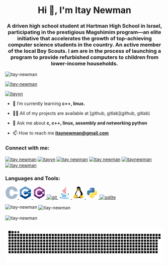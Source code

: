 <h1 align="center">Hi 👋, I'm Itay Newman</h1>
<h3 align="center">A driven high school student at Hartman High School in Israel, participating in the prestigious Magshimim program—an elite initiative that accelerates the growth of top-achieving computer science students in the country. An active member of the local Boy Scouts. I am are in the process of launching a program to provide refurbished computers to children from lower-income households.</h3>

<p align="left"> <img src="https://komarev.com/ghpvc/?username=itay-newman&label=Profile%20views&color=0e75b6&style=flat" alt="itay-newman" /> </p>

<p align="left"> <a href="https://github.com/ryo-ma/github-profile-trophy"><img src="https://github-profile-trophy.vercel.app/?username=itay-newman" alt="itay-newman" /></a> </p>

<p align="left"> <a href="https://twitter.com/itayyn" target="blank"><img src="https://img.shields.io/twitter/follow/itayyn?logo=twitter&style=for-the-badge" alt="itayyn" /></a> </p>

- 🌱 I’m currently learning **c++, linux.**

- 👨‍💻 All of my projects are available at [github, gitlab](github, gitlab)

- 💬 Ask me about **c, c++, linux, assembly and networking python**

- 📫 How to reach me **itaynewman@gmail.com**

<h3 align="left">Connect with me:</h3>
<p align="left">
<a href="https://dev.to/itay newman" target="blank"><img align="center" src="https://raw.githubusercontent.com/rahuldkjain/github-profile-readme-generator/master/src/images/icons/Social/devto.svg" alt="itay newman" height="30" width="40" /></a>
<a href="https://twitter.com/itayyn" target="blank"><img align="center" src="https://raw.githubusercontent.com/rahuldkjain/github-profile-readme-generator/master/src/images/icons/Social/twitter.svg" alt="itayyn" height="30" width="40" /></a>
<a href="https://linkedin.com/in/itay newman" target="blank"><img align="center" src="https://raw.githubusercontent.com/rahuldkjain/github-profile-readme-generator/master/src/images/icons/Social/linked-in-alt.svg" alt="itay newman" height="30" width="40" /></a>
<a href="https://fb.com/itay newman" target="blank"><img align="center" src="https://raw.githubusercontent.com/rahuldkjain/github-profile-readme-generator/master/src/images/icons/Social/facebook.svg" alt="itay newman" height="30" width="40" /></a>
<a href="https://instagram.com/itaynewman" target="blank"><img align="center" src="https://raw.githubusercontent.com/rahuldkjain/github-profile-readme-generator/master/src/images/icons/Social/instagram.svg" alt="itaynewman" height="30" width="40" /></a>
<a href="https://www.leetcode.com/itay newman" target="blank"><img align="center" src="https://raw.githubusercontent.com/rahuldkjain/github-profile-readme-generator/master/src/images/icons/Social/leet-code.svg" alt="itay newman" height="30" width="40" /></a>
</p>

<h3 align="left">Languages and Tools:</h3>
<p align="left"> <a href="https://www.cprogramming.com/" target="_blank" rel="noreferrer"> <img src="https://raw.githubusercontent.com/devicons/devicon/master/icons/c/c-original.svg" alt="c" width="40" height="40"/> </a> <a href="https://www.w3schools.com/cpp/" target="_blank" rel="noreferrer"> <img src="https://raw.githubusercontent.com/devicons/devicon/master/icons/cplusplus/cplusplus-original.svg" alt="cplusplus" width="40" height="40"/> </a> <a href="https://www.w3schools.com/cs/" target="_blank" rel="noreferrer"> <img src="https://raw.githubusercontent.com/devicons/devicon/master/icons/csharp/csharp-original.svg" alt="csharp" width="40" height="40"/> </a> <a href="https://git-scm.com/" target="_blank" rel="noreferrer"> <img src="https://www.vectorlogo.zone/logos/git-scm/git-scm-icon.svg" alt="git" width="40" height="40"/> </a> <a href="https://www.java.com" target="_blank" rel="noreferrer"> <img src="https://raw.githubusercontent.com/devicons/devicon/master/icons/java/java-original.svg" alt="java" width="40" height="40"/> </a> <a href="https://www.linux.org/" target="_blank" rel="noreferrer"> <img src="https://raw.githubusercontent.com/devicons/devicon/master/icons/linux/linux-original.svg" alt="linux" width="40" height="40"/> </a> <a href="https://www.python.org" target="_blank" rel="noreferrer"> <img src="https://raw.githubusercontent.com/devicons/devicon/master/icons/python/python-original.svg" alt="python" width="40" height="40"/> </a> <a href="https://www.sqlite.org/" target="_blank" rel="noreferrer"> <img src="https://www.vectorlogo.zone/logos/sqlite/sqlite-icon.svg" alt="sqlite" width="40" height="40"/> </a> </p>

<p><img align="left" src="https://github-readme-stats.vercel.app/api/top-langs?username=itay-newman&show_icons=true&locale=en&layout=compact" alt="itay-newman" /></p>

<p>&nbsp;<img align="center" src="https://github-readme-stats.vercel.app/api?username=itay-newman&show_icons=true&locale=en" alt="itay-newman" /></p>

<p><img align="center" src="https://github-readme-streak-stats.herokuapp.com/?user=itay-newman&" alt="itay-newman" /></p>

###

<img src="github-user-contribution.svg" alt="Snake animation" />

###

